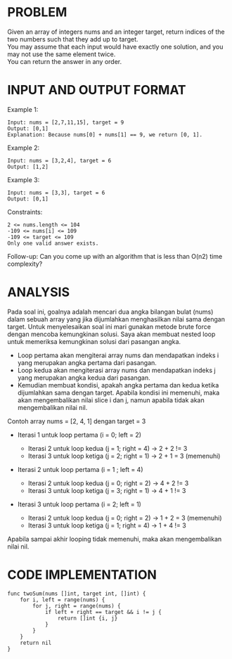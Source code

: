 # PROBLEM
Given an array of integers nums and an integer target, return indices of the two numbers such that they add up to target.  
You may assume that each input would have exactly one solution, and you may not use the same element twice.  
You can return the answer in any order.  

# INPUT AND OUTPUT FORMAT
Example 1:

    Input: nums = [2,7,11,15], target = 9
    Output: [0,1]
    Explanation: Because nums[0] + nums[1] == 9, we return [0, 1].


Example 2:

    Input: nums = [3,2,4], target = 6
    Output: [1,2]


Example 3:

    Input: nums = [3,3], target = 6
    Output: [0,1]

Constraints:

    2 <= nums.length <= 104
    -109 <= nums[i] <= 109
    -109 <= target <= 109
    Only one valid answer exists.
 

Follow-up: Can you come up with an algorithm that is less than O(n2) time complexity?

# ANALYSIS  
Pada soal ini, goalnya adalah mencari dua angka bilangan bulat (nums) dalam sebuah array yang jika dijumlahkan menghasilkan nilai sama dengan target. Untuk menyelesaikan soal ini mari gunakan metode brute force dengan mencoba kemungkinan solusi. 
Saya akan membuat nested loop untuk memeriksa kemungkinan solusi dari pasangan angka.
- Loop pertama akan mengiterai array nums dan mendapatkan indeks i yang merupakan angka pertama dari pasangan.  
- Loop kedua akan mengiterasi array nums dan mendapatkan indeks j yang merupakan angka kedua dari pasangan. 
- Kemudian membuat kondisi, apakah angka pertama dan kedua ketika dijumlahkan sama dengan target. Apabila kondisi ini memenuhi, maka akan mengembalikan nilai slice i dan j, namun apabila tidak akan mengembalikan nilai nil.  


Contoh array nums = [2, 4, 1] dengan target = 3  
- Iterasi 1 untuk loop pertama (i = 0; left = 2)
    - Iterasi 2 untuk loop kedua (j = 1; right = 4) -> 2 + 2 != 3
    - Iterasi 3 untuk loop ketiga (j = 2; right = 1) -> 2 + 1 = 3 (memenuhi)  

- Iterasi 2 untuk loop pertama (i = 1 ; left = 4)
    - Iterasi 2 untuk loop kedua (j = 0; right = 2) -> 4 + 2 != 3
    - Iterasi 3 untuk loop ketiga (j = 3; right = 1) -> 4 + 1 != 3

- Iterasi 3 untuk loop pertama (i = 2; left = 1)
    - Iterasi 2 untuk loop kedua (j = 0; right = 2) -> 1 + 2 = 3 (memenuhi)
    - Iterasi 3 untuk loop ketiga (j = 1; right = 4) -> 1 + 4 != 3  

Apabila sampai akhir looping tidak memenuhi, maka akan mengembalikan nilai nil. 

# CODE IMPLEMENTATION
```golang
func twoSum(nums []int, target int, []int) {
    for i, left = range(nums) {
        for j, right = range(nums) {
            if left + right == target && i != j {
                return []int {i, j}
            }
        }
    }
    return nil
}
```